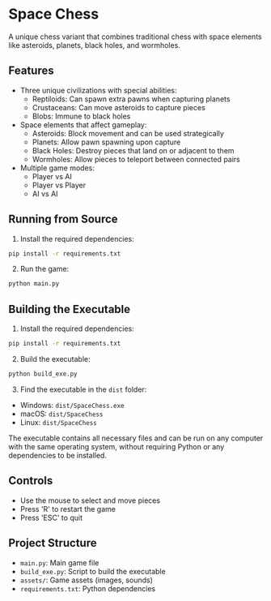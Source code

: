 # Space Chess

A unique chess variant that combines traditional chess with space elements like asteroids, planets, black holes, and wormholes.

## Features

- Three unique civilizations with special abilities:
  - Reptiloids: Can spawn extra pawns when capturing planets
  - Crustaceans: Can move asteroids to capture pieces
  - Blobs: Immune to black holes
- Space elements that affect gameplay:
  - Asteroids: Block movement and can be used strategically
  - Planets: Allow pawn spawning upon capture
  - Black Holes: Destroy pieces that land on or adjacent to them
  - Wormholes: Allow pieces to teleport between connected pairs
- Multiple game modes:
  - Player vs AI
  - Player vs Player
  - AI vs AI

## Running from Source

1. Install the required dependencies:
```bash
pip install -r requirements.txt
```

2. Run the game:
```bash
python main.py
```

## Building the Executable

1. Install the required dependencies:
```bash
pip install -r requirements.txt
```

2. Build the executable:
```bash
python build_exe.py
```

3. Find the executable in the `dist` folder:
- Windows: `dist/SpaceChess.exe`
- macOS: `dist/SpaceChess`
- Linux: `dist/SpaceChess`

The executable contains all necessary files and can be run on any computer with the same operating system, without requiring Python or any dependencies to be installed.

## Controls

- Use the mouse to select and move pieces
- Press 'R' to restart the game
- Press 'ESC' to quit

## Project Structure

- `main.py`: Main game file
- `build_exe.py`: Script to build the executable
- `assets/`: Game assets (images, sounds)
- `requirements.txt`: Python dependencies
